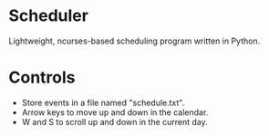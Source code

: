 # Scheduler
Lightweight, ncurses-based scheduling program written in Python.

# Controls
- Store events in a file named "schedule.txt".
- Arrow keys to move up and down in the calendar.
- W and S to scroll up and down in the current day.